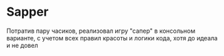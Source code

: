 # Sapper
Потратив пару часиков, реализовал игру "сапер" в консольном варианте, с учетом всех правил красоты и логики кода, хотя до идеала и не довел
